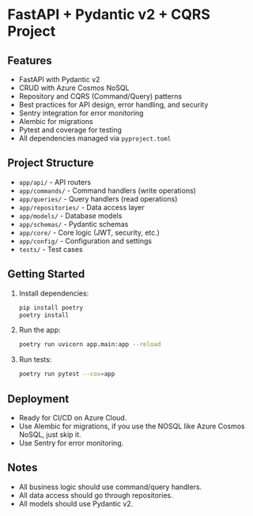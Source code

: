 # FastAPI + Pydantic v2 + CQRS Project

## Features
- FastAPI with Pydantic v2
- CRUD with Azure Cosmos NoSQL
- Repository and CQRS (Command/Query) patterns
- Best practices for API design, error handling, and security
- Sentry integration for error monitoring
- Alembic for migrations
- Pytest and coverage for testing
- All dependencies managed via `pyproject.toml`

## Project Structure
- `app/api/` - API routers
- `app/commands/` - Command handlers (write operations)
- `app/queries/` - Query handlers (read operations)
- `app/repositories/` - Data access layer
- `app/models/` - Database models
- `app/schemas/` - Pydantic schemas
- `app/core/` - Core logic (JWT, security, etc.)
- `app/config/` - Configuration and settings
- `tests/` - Test cases

## Getting Started
1. Install dependencies:
   ```sh
   pip install poetry
   poetry install
   ```
2. Run the app:
   ```sh
   poetry run uvicorn app.main:app --reload
   ```
3. Run tests:
   ```sh
   poetry run pytest --cov=app
   ```

## Deployment
- Ready for CI/CD on Azure Cloud.
- Use Alembic for migrations, if you use the NOSQL like Azure Cosmos NoSQL, just skip it.
- Use Sentry for error monitoring.

## Notes
- All business logic should use command/query handlers.
- All data access should go through repositories.
- All models should use Pydantic v2.
